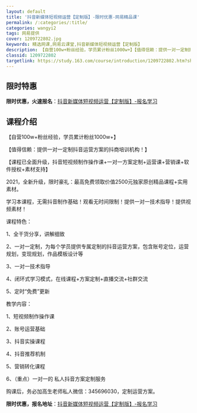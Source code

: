 ```yaml
---
layout: default
title: '抖音新媒体短视频运营【定制版】-限时优惠-网易精品课'
permalink: /:categories/:title/
categories: wangyi2
tags: 网易提供
cover: 1209722802.jpg
keywords: 精选网课,网易云课堂,抖音新媒体短视频运营【定制版】
description: 【自营100w+粉丝经验，学员累计粉丝1000w+】【值得信赖：提供一对一定制抖音运营方案的抖商培训机构！】【课程已全面
classid: 1209722802
targetlink: https://study.163.com/course/introduction/1209722802.htm?share=1&shareId=1025206652&utm_campaign=share&utm_medium=iphoneShare&utm_source=&utm_u=1025206652
---
```


## 限时特惠

**限时优惠，火速报名**：[抖音新媒体短视频运营【定制版】-报名学习](https://study.163.com/course/introduction/1209722802.htm?share=1&shareId=1025206652&utm_campaign=share&utm_medium=iphoneShare&utm_source=&utm_u=1025206652)

## 课程介绍

【自营100w+粉丝经验，学员累计粉丝1000w+】

【值得信赖：提供一对一定制抖音运营方案的抖商培训机构！】

【课程已全面升级，抖音短视频制作操作课+一对一方案定制+运营课+营销课+软件授权+素材支持】



2021，全新升级，限时豪礼：最高免费领取价值2500元独家原创精品课程+实用素材。



学习本课程，无需抖音制作基础！观看无时间限制！提供一对一技术指导！提供视频素材！



课程特色：

1、全干货分享，讲解细致

2、一对一定制，为每个学员提供专属定制的抖音运营方案，包含账号定位，运营规划，变现规划，作品模板设计等

3、一对一技术指导

4、闭环式学习模式，在线课程+方案定制+直播交流+社群交流

5、定时“免费”更新



教学内容：

1、短视频制作操作课

2、账号运营基础

3、抖音实操课程

4、抖音推荐机制

5、营销转化课程

6、（重点）一对一的 私人抖音方案定制服务



购课后，务必加高生老师私人微信：345696030，定制运营方案。

**限时优惠，报名地址**：[抖音新媒体短视频运营【定制版】-报名学习](https://study.163.com/course/introduction/1209722802.htm?share=1&shareId=1025206652&utm_campaign=share&utm_medium=iphoneShare&utm_source=&utm_u=1025206652)

